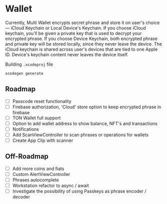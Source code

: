 # Wallet

Currently, Multi Wallet encrypts secret phrase and store it on user's choice — iCloud Keychain or Local Device's Keychain. If you choose iCloud keychain, you'll be given a private key that is used to decrypt your encrypted phrase. If you choose Device Keychain, both encrypted phrase and private key will be stored locally, since they never leave the device. The iCloud keychain is shared across user's devices that are tied to one Apple ID. Device's keychain content never leaves the device itself.

Building `.xcodeproj` file
```bash
xcodegen generate
```

## Roadmap
 * [ ] Passcode reset functionality
 * [ ] Firebase authorization, 'Cloud' store option to keep encrypted phrase in firebase
 * [ ] TON Wallet full support
 * [ ] Option to add wallet address to show balance, NFT's and transactions
 * [ ] Notifications
 * [ ] Add ScanViewController to scan phrases or operations for wallets
 * [ ] Create App Clip with scanner
 
 ## Off-Roadmap
 
 * [ ] Add more coins and fiats
 * [ ] Custom AlertViewController
 * [ ] Phrases autocomplete
 * [ ] Workstation refactor to async / await
 * [ ] Investigate the possibility of using Passkeys as phrase encoder / decoder
